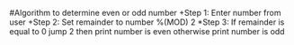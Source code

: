 #Algorithm to determine even or odd number
+Step 1: Enter number from user
+Step 2: Set remainder to number %(MOD) 2
*Step 3: If remainder is equal to 0 jump 2 then print number is even otherwise print number is odd
